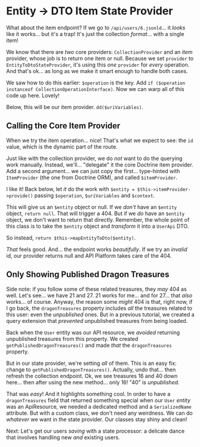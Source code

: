 # Entity -> DTO Item State Provider

What about the item endpoint? If we go to `/api/users/6.jsonld`... it *looks* like
it works... but it's a trap! It's just the collection *format*... with a single
item!

We know that there are *two* core providers: `CollectionProvider` and
an *item* provider, whose job is to return one item or null. Because we
set `provider` to `EntityToDtoStateProvider`, it's using this *one* `provider`
for *every* operation. And that's ok... as long as we make it smart enough to
handle both cases.

We saw how to do this earlier: `$operation` is the key. Add
`if ($operation instanceof CollectionOperationInterface)`. Now we can warp all of
this code up here. Lovely!

Below, this will be our item provider. `dd($uriVariables)`.

## Calling the Core Item Provider

When we try the item operation... nice! That's what we expect to see: the `id`
value, which is the dynamic part of the route.

Just like with the collection provider, we do *not* want to do the querying work
manually. Instead, we'll... "delegate" it the core Doctrine item provider. Add
a second argument... we can just copy the first... type-hinted with `ItemProvider`
(the one from Doctrine ORM), and called `$itemProvider`.

I like it! Back below, let *it* do the work with
`$entity = $this->itemProvider->provide()` passing `$operation`, `$uriVariables`
and `$context`.

This will give us an `$entity` object or null. If we *don't* have an `$entity` object,
`return null`. That will trigger a 404. But if we *do* have an `$entity` object,
we don't want to return that directly. Remember, the whole point of this class is
to take the `$entity` object and *transform* it into a `UserApi` DTO.

So instead, `return $this->mapEntityToDto($entity)`.

*That* feels good. And... the endpoint works *beautifully*. If we try an
*invalid* id, our provider returns null and API Platform takes care of the 404.

## Only Showing Published Dragon Treasures

Side note: if you follow some of these related treasures, they *may* 404 as well.
Let's see... we have 21 and 27. 21 works for me... and for 27... that *also*
works... of course. Anyway, the reason some *might* 404 is that, right now, if I go
back, the `dragonTreasures` property includes *all* the treasures related to this
user: even the *unpublished* ones. But in a previous tutorial, we created a query
extension that *prevented* unpublished treasures from being loaded.

Back when the `User` entity was our API resource, we *avoided* returning unpublished
treasures from this property. We created `getPublishedDragonTreasures()` and made
*that* the `dragonTreasures` property.

But in our state provider, we're setting *all* of them. This is an easy fix:
change to `getPublishedDragonTreasures()`. Actually, undo that... then refresh
the collection endpoint. Ok, we see treasures 16 and 40 down here... then after
using the new method... only 16! "40" is *unpublished*.

That was *easy*! And it highlights something cool. In order to have a
`dragonTreasures` field that returned something special when our `User` *entity*
was an ApiResource, we needed a dedicated method and a `SerializedName` attribute.
But with a custom class, we don't need any weirdness. We can do *whatever* we want
in the state provider. Our classes stay shiny and clean!

Next: Let's get our users *saving* with a state processor: a delicate dance that
involves handling new *and* existing users.
